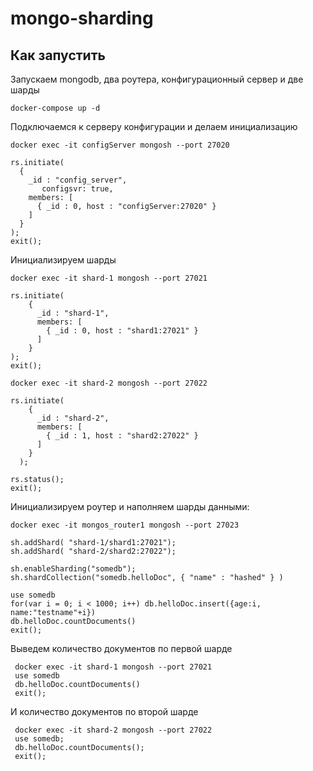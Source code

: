 # mongo-sharding

## Как запустить

Запускаем mongodb, два роутера, конфигурационный сервер и две шарды

```shell
docker-compose up -d
```

Подключаемся к серверу конфигурации и делаем инициализацию

```shell
docker exec -it configServer mongosh --port 27020

rs.initiate(
  {
    _id : "config_server",
       configsvr: true,
    members: [
      { _id : 0, host : "configServer:27020" }
    ]
  }
);
exit();
```

Инициализируем шарды

```shell
docker exec -it shard-1 mongosh --port 27021

rs.initiate(
    {
      _id : "shard-1",
      members: [
        { _id : 0, host : "shard1:27021" }
      ]
    }
);
exit();
```

```shell
docker exec -it shard-2 mongosh --port 27022

rs.initiate(
    {
      _id : "shard-2",
      members: [
        { _id : 1, host : "shard2:27022" }
      ]
    }
  );
    
rs.status();
exit();
```

Инициализируем роутер и наполняем шарды данными:

```shell
docker exec -it mongos_router1 mongosh --port 27023

sh.addShard( "shard-1/shard1:27021");
sh.addShard( "shard-2/shard2:27022");

sh.enableSharding("somedb");
sh.shardCollection("somedb.helloDoc", { "name" : "hashed" } )

use somedb
for(var i = 0; i < 1000; i++) db.helloDoc.insert({age:i, name:"testname"+i})
db.helloDoc.countDocuments() 
exit();
```

Выведем количество документов по первой шарде

```shell
 docker exec -it shard-1 mongosh --port 27021
 use somedb
 db.helloDoc.countDocuments()
 exit();
 ```

И количество документов по второй шарде

```shell
 docker exec -it shard-2 mongosh --port 27022
 use somedb;
 db.helloDoc.countDocuments();
 exit();
 ```
